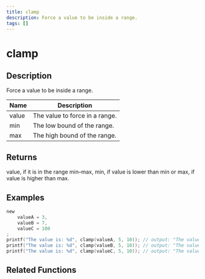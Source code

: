 ```yaml
---
title: clamp
description: Force a value to be inside a range.
tags: []
---
```


# clamp

<TagLinks />

## Description

Force a value to be inside a range.

| Name  | Description                    |
| ----- | ------------------------------ |
| value | The value to force in a range. |
| min   | The low bound of the range.    |
| max   | The high bound of the range.   |

## Returns

value, if it is in the range min–max, min, if value is lower than min or max, if value is higher than max.

## Examples

```c
new
    valueA = 3,
    valueB = 7,
    valueC = 100
;
printf("The value is: %d", clamp(valueA, 5, 10)); // output: "The value is: 5" because 3 is less than 5.
printf("The value is: %d", clamp(valueB, 5, 10)); // output: "The value is: 7" because 7 is between 5 and 10.
printf("The value is: %d", clamp(valueC, 5, 10)); // output: "The value is: 10" because 100 is more than 10.
```

## Related Functions
